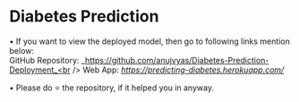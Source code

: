 # Diabetes Prediction

• If you want to view the deployed model, then go to following links mention below:<br />
GitHub Repository: _https://github.com/anujvyas/Diabetes-Prediction-Deployment_<br />
Web App: _https://predicting-diabetes.herokuapp.com/_

• Please do ⭐ the repository, if it helped you in anyway.
